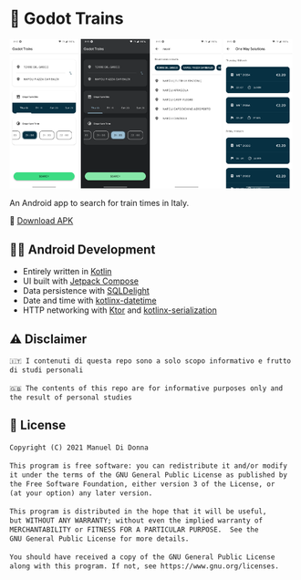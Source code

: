 # :train2: Godot Trains

<p>
  <img width="24%" src="art/search_trains_light.png?raw=true">
  <img width="24%" src="art/search_trains_dark.png?raw=true">
  <img width="24%" src="art/search_stations_light.png?raw=true">
  <img width="24%" src="art/train_solutions_light.png?raw=true">
</p>

An Android app to search for train times in Italy.

:rocket: [Download APK](https://github.com/manueldidonna/godot-trains/releases)

## :man_technologist: Android Development
- Entirely written in [Kotlin](https://kotlinlang.org/)
- UI built with [Jetpack Compose](https://developer.android.com/jetpack/compose)
- Data persistence with [SQLDelight](https://github.com/cashapp/sqldelight)
- Date and time with [kotlinx-datetime](https://github.com/Kotlin/kotlinx-datetime)
- HTTP networking with [Ktor](https://ktor.io) and [kotlinx-serialization](https://github.com/Kotlin/kotlinx.serialization)


## ⚠️ Disclaimer

```
🇮🇹 I contenuti di questa repo sono a solo scopo informativo e frutto di studi personali

🇬🇧 The contents of this repo are for informative purposes only and the result of personal studies
```

## :scroll: License

```
Copyright (C) 2021 Manuel Di Donna

This program is free software: you can redistribute it and/or modify
it under the terms of the GNU General Public License as published by
the Free Software Foundation, either version 3 of the License, or
(at your option) any later version.

This program is distributed in the hope that it will be useful,
but WITHOUT ANY WARRANTY; without even the implied warranty of
MERCHANTABILITY or FITNESS FOR A PARTICULAR PURPOSE.  See the
GNU General Public License for more details.

You should have received a copy of the GNU General Public License
along with this program. If not, see https://www.gnu.org/licenses.
```
